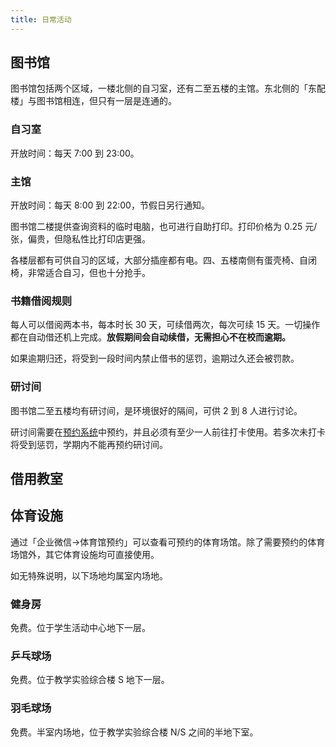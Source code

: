 ```yaml
---
title: 日常活动
---
```


## 图书馆

图书馆包括两个区域，一楼北侧的自习室，还有二至五楼的主馆。东北侧的「东配楼」与图书馆相连，但只有一层是连通的。

### 自习室

开放时间：每天 7:00 到 23:00。

### 主馆

开放时间：每天 8:00 到 22:00，节假日另行通知。

图书馆二楼提供查询资料的临时电脑，也可进行自助打印。打印价格为 0.25 元/张，偏贵，但隐私性比打印店更强。

各楼层都有可供自习的区域，大部分插座都有电。四、五楼南侧有蛋壳椅、自闭椅，非常适合自习，但也十分抢手。

### 书籍借阅规则

每人可以借阅两本书，每本时长 30 天，可续借两次，每次可续 15 天。一切操作都在自动借还机上完成。**放假期间会自动续借，无需担心不在校而逾期。**

如果逾期归还，将受到一段时间内禁止借书的惩罚，逾期过久还会被罚款。

### 研讨间

图书馆二至五楼均有研讨间，是环境很好的隔间，可供 2 到 8 人进行讨论。

研讨间需要在[预约系统](https://order.bupt.edu.cn)中预约，并且必须有至少一人前往打卡使用。若多次未打卡将受到惩罚，学期内不能再预约研讨间。

## 借用教室

## 体育设施

通过「企业微信->体育馆预约」可以查看可预约的体育场馆。除了需要预约的体育场馆外，其它体育设施均可直接使用。

如无特殊说明，以下场地均属室内场地。

### 健身房

免费。位于学生活动中心地下一层。

### 乒乓球场

免费。位于教学实验综合楼 S 地下一层。

### 羽毛球场

免费。半室内场地，位于教学实验综合楼 N/S 之间的半地下室。
